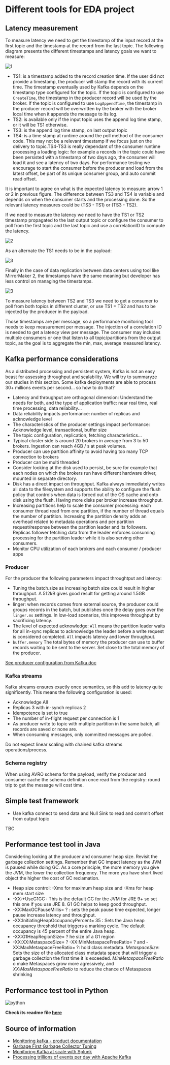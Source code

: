 # Different tools for EDA project

## Latency measurement

To measure latency we need to get the timestamp of the input record at the first topic and the timestamp at the record from the last topic. The following diagram presents the different timestamps and latency goals we want to measure:

![1](docs/images/streams-ts.png)

* TS1: is a timestamp added to the record creation time. If the user did not provide a timestamp, the producer will stamp the record with its current time. The timestamp eventually used by Kafka depends on the timestamp type configured for the topic. If the topic is configured to use `CreateTime`, the timestamp in the producer record will be used by the broker. If the topic is configured to use `LogAppendTime`, the timestamp in the producer record will be overwritten by the broker with the broker local time when it appends the message to its log.
* TS2: is available only if the input topic uses the append log time stamp, or it will be TS1 otherwise.
* TS3: is the append log time stamp, on last output topic
* TS4: is a time stamp at runtime around the poll method of the consumer code. This may not be a relevant timestamp if we focus just on the delivery to topic.TS4-TS3 is really dependant of the consumer runtime processing a loading logic: for example a records in the topic could have been persisted with a timestamp of two days ago, the consumer will load it and see a latency of two days. For performance testing we encourage to start the consumer before the producer and load from the latest offset, be part of its unique consumer group, and auto commit read offset.

It is important to agree on what is the expected latency to measure: arrow 1 or 2 in previous figure. The difference between TS3 and TS4 is variable and depends on when the consumer starts and the processing done. So the relevant latency measures could be (TS3 - TS1) or (TS3 - TS2).

If we need to measure the latency we need to have the TS1 or TS2 timestamp propagated to the last output topic or configure the consumer to poll from the first topic and the last topic and use a correlationID to compute the latency.

![2](docs/images/perf-ts-consumer.png)

As an alternate the TS1 needs to be in the payload:

![3](docs/images/perf-ts-consumer2.png)

Finally in the case of data replication between data centers using tool like MirrorMaker 2, the timestamps have the same meaning but developer has less control on managing the timestamps. 

![3](docs/images/mm2-ts-test.png)

To measure latency between TS2 and TS3 we need to get a consumer to poll from both topics in different cluster, or use TS1 = TS2 and has to be injected by the producer in the payload.

Those timestamps are per message, so a performance monitoring tool needs to keep measurement per message. The injection of a correlation ID is needed to get a latency view per message. The consumer may includes multiple consumers or one that listen to all topic/partitions from the output topic, as the goal is to aggregate the min, max, average measured latency.


## Kafka performance considerations

As a distributed processing and persistent system, Kafka is not an easy beast for assessing throughput and scalability. We will try to summaryze our studies in this section. Some kafka deployments are able to process 30+ millions events per second... so how to do that?

* Latency and throughput are orthogonal dimension: Understand the needs for both, and the type of application traffic: near real time, real time processing, data reliability...
* Data reliability impacts performance: number of replicas and acknowledge level
* The characteristics of the producer settings impact performance: Acknowledge level, transactional, buffer size
* The topic configuration, replication, fetching characteristics...
* Typical cluster side is around 20 brokers in average from 3 to 50 brokers. Ingestion can reach 4GB / s at peak volumes.
* Producer can use partition affinity to avoid having too many TCP connection to brokers
* Producer can be multi threaded
* Consider looking at the disk used to persist, be sure for example that each nodes on which the brokers run have different hardware driver, mounted in separate directory.
* Disk has a direct impact on throughput. Kafka always immediately writes all data to the filesystem and supports the ability to configure the flush policy that controls when data is forced out of the OS cache and onto disk using the flush. Having more disks per broker increase throughput.
* Increasing partitions help to scale the consumer processing: each consumer thread read from one partition, if the number of thread equals the number of partition. Increasing the partition density adds an overhead related to metadata operations and per partition request/response between the partition leader and its followers. Replicas follower fetching data from the leader enforces consuming processing for the partition leader while it is also serving other consumers.  
* Monitor CPU utilization of each brokers and each consumer / producer apps

### Producer

For the producer the following parameters impact throughtput and latency:

* Tuning the batch.size as increasing batch size could result in higher throughput. A 512kB gives good result for getting around 1.5GB throughput.
* linger: when records comes from external source, the producer could groups records in the batch, but publishes once the delay goes over the `linger.ms` settings. In low-load scenarios, this improves throughput by sacrificing latency.
* The level of expected acknowledge: `All` means the partition leader waits for all in-sync replicas to acknowledge the leader before a write request is considered completed. `All` impacts latency and lower throughput.
* `buffer.memory` The total bytes of memory the producer can use to buffer records waiting to be sent to the server. Set close to the total memory of the producer.

[See producer configuration from Kafka doc](https://kafka.apache.org/documentation/#producerconfigs)

### Kafka streams

Kafka streams ensures exactly once semantics, so this add to latency quite significently. This means the following configuration is used:

* Acknowledge All
* Replicas 3 with in-synch replicas 2
* Idempotence is set to true
* The number of in-flight request per connection is 1
* As producer write to topic with multiple partition in the same batch, all records are saved or none are.
* When consuming messages, only committed messages are polled.

Do not expect linear scaling with chained kafka streams operations/process.

### Schema registry

When using AVRO schema for the payload, verify the producer and consumer cache the schema definition once read from the registry: round trip to get the message will cost time.

## Simple test framework

* Use kafka connect to send data and Null Sink to read and commit offset from output topic

TBC

## Performance test tool in Java

Considering looking at the producer and consumer heap size. 
Revisit the garbage collection settings. Remember that GC impact latency as the JVM is paused while doing GC. As a core principle, the more memory you give the JVM, the lower the collection frequency. The more you have short lived object the higher the cost of GC reclamation.

* Heap size control: -Xmx for maximum heap size and -Xms for heap mem start size
* -XX:+UseG1GC   : This is the default GC for the JVM for JRE 9+ so set this one if you use JRE 8. G1 GC helps to keep good throughput.
* -XX:MaxGCPauseMillis= ? :  sets the peak pause time expected, longer pause increase latency and throughput.
* -XX:InitiatingHeapOccupancyPercent= 35 : Sets the Java heap occupancy threshold that triggers a marking cycle. The default occupancy is 45 percent of the entire Java heap.
* -XX:G1HeapRegionSize= ?  he size of a G1 region
* -XX:XX:MetaspaceSize= ? -XX:MinMetaspaceFreeRatio= ? and -XX:MaxMetaspaceFreeRatio= ?: hold class metadata. *MetaspaceSize*: Sets the size of the allocated class metadata space that will trigger a garbage collection the first time it is exceeded. *MinMetaspaceFreeRatio* o make Metaspaces grow more agressively, and *XX:MaxMetaspaceFreeRatio* to reduce the chance of Metaspaces shrinking

## Performance test tool in Python

![python](test-tools/python/implementation.png)

**Check its readme file [here](test-tools/python/README.md)**

## Source of information

* [Monitoring kafka - product documentation](https://kafka.apache.org/documentation/#monitoring)
* [Garbage First Garbage Collector Tuning](https://www.oracle.com/technical-resources/articles/java/g1gc.html)
* [Monitoring Kafka at scale with Splunk](https://www.splunk.com/en_us/blog/it/how-we-monitor-and-run-kafka-at-scale.html)
* [Processing trillions of events per day with Apache Kafka](https://azure.microsoft.com/en-us/blog/processing-trillions-of-events-per-day-with-apache-kafka-on-azure/)
